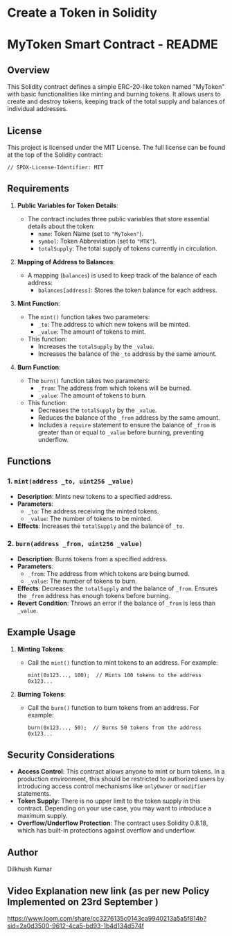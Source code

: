 # Create a Token in Solidity
# MyToken Smart Contract - README

## Overview

This Solidity contract defines a simple ERC-20-like token named "MyToken" with basic functionalities like minting and burning tokens. It allows users to create and destroy tokens, keeping track of the total supply and balances of individual addresses.

## License
This project is licensed under the MIT License. The full license can be found at the top of the Solidity contract:
```
// SPDX-License-Identifier: MIT
```

## Requirements

1. **Public Variables for Token Details**:
    - The contract includes three public variables that store essential details about the token:
      - `name`: Token Name (set to `"MyToken"`).
      - `symbol`: Token Abbreviation (set to `"MTK"`).
      - `totalSupply`: The total supply of tokens currently in circulation.
  
2. **Mapping of Address to Balances**:
    - A mapping (`balances`) is used to keep track of the balance of each address:
      - `balances[address]`: Stores the token balance for each address.
  
3. **Mint Function**:
    - The `mint()` function takes two parameters:
      - `_to`: The address to which new tokens will be minted.
      - `_value`: The amount of tokens to mint.
    - This function:
      - Increases the `totalSupply` by the `_value`.
      - Increases the balance of the `_to` address by the same amount.

4. **Burn Function**:
    - The `burn()` function takes two parameters:
      - `_from`: The address from which tokens will be burned.
      - `_value`: The amount of tokens to burn.
    - This function:
      - Decreases the `totalSupply` by the `_value`.
      - Reduces the balance of the `_from` address by the same amount.
      - Includes a `require` statement to ensure the balance of `_from` is greater than or equal to `_value` before burning, preventing underflow.

## Functions

### 1. `mint(address _to, uint256 _value)`
- **Description**: Mints new tokens to a specified address.
- **Parameters**:
  - `_to`: The address receiving the minted tokens.
  - `_value`: The number of tokens to be minted.
- **Effects**: Increases the `totalSupply` and the balance of `_to`.

### 2. `burn(address _from, uint256 _value)`
- **Description**: Burns tokens from a specified address.
- **Parameters**:
  - `_from`: The address from which tokens are being burned.
  - `_value`: The number of tokens to burn.
- **Effects**: Decreases the `totalSupply` and the balance of `_from`. Ensures the `_from` address has enough tokens before burning.
- **Revert Condition**: Throws an error if the balance of `_from` is less than `_value`.

## Example Usage

1. **Minting Tokens**:
   - Call the `mint()` function to mint tokens to an address. For example:
     ```solidity
     mint(0x123..., 100);  // Mints 100 tokens to the address 0x123...
     ```

2. **Burning Tokens**:
   - Call the `burn()` function to burn tokens from an address. For example:
     ```solidity
     burn(0x123..., 50);  // Burns 50 tokens from the address 0x123...
     ```

## Security Considerations
- **Access Control**: This contract allows anyone to mint or burn tokens. In a production environment, this should be restricted to authorized users by introducing access control mechanisms like `onlyOwner` or `modifier` statements.
- **Token Supply**: There is no upper limit to the token supply in this contract. Depending on your use case, you may want to introduce a maximum supply.
- **Overflow/Underflow Protection**: The contract uses Solidity 0.8.18, which has built-in protections against overflow and underflow.
## Author
Dilkhush Kumar

## Video Explanation new link (as per new Policy Implemented on 23rd September )
https://www.loom.com/share/cc3276135c0143ca9940213a5a5f814b?sid=2a0d3500-9612-4ca5-bd93-1b4d134d574f
